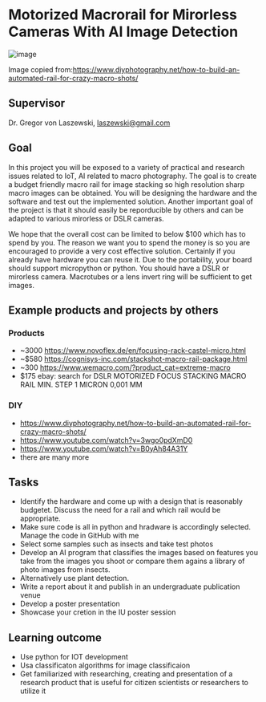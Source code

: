 # Motorized Macrorail for Mirorless Cameras With AI Image Detection

![image](https://user-images.githubusercontent.com/425045/207115017-fa5744d6-1aa1-4deb-a0c5-6b17a7738d09.png)

Image copied from:https://www.diyphotography.net/how-to-build-an-automated-rail-for-crazy-macro-shots/

## Supervisor

Dr. Gregor von Laszewski, laszewski@gmail.com

## Goal

In this project you will be exposed to a variety of practical and research issues related to IoT, 
AI related to macro photography. The goal is to create a budget friendly macro rail for image stacking so 
high resolution sharp macro images can be obtained. You will be designing the hardware and the software 
and test out the implemented solution. Another important goal of the project is that it should easily be reporducible 
by others and can be adapted to various mirorless or DSLR cameras.

We hope that the overall cost can be limited to below $100 which has to spend by you. The reason 
we want you to spend the money is so you are encouraged to provide a very cost effective solution.
Certainly if you already have hardware you can reuse it. Due to the portability, your board should 
support micropython or python. You should have a DSLR or mirorless camera. Macrotubes or a lens invert 
ring will be sufficient to get images. 

## Example products and projects by others

### Products

* ~3000 https://www.novoflex.de/en/focusing-rack-castel-micro.html
* ~$580 https://cognisys-inc.com/stackshot-macro-rail-package.html 
* ~300 https://www.wemacro.com/?product_cat=extreme-macro
* $175 ebay: search for DSLR MOTORIZED FOCUS STACKING MACRO RAIL MIN. STEP 1 MICRON 0,001 MM

### DIY

* https://www.diyphotography.net/how-to-build-an-automated-rail-for-crazy-macro-shots/
* https://www.youtube.com/watch?v=3wgo0pdXmD0
* https://www.youtube.com/watch?v=B0yAh84A31Y
* there are many more

## Tasks

* Identify the hardware and come up with a design that is reasonably budgetet. Discuss the need for a rail and which rail would be appropriate.
* Make sure code is all in python and hradware is accordingly selected. Manage the code in GitHub with me
* Select some samples such as insects and take test photos
* Develop an AI program that classifies the images based on features you take from the images you shoot or compare them agains a library of photo images from insects. 
* Alternatively use plant detection.
* Write a report about it and publish in an undergraduate publication venue
* Develop a poster presentation
* Showcase your cretion in the IU poster session

## Learning outcome

* Use python for IOT development
* Usa classificaton algorithms for image classificaion
* Get familiarized with researching, creating and presentation of a research product that is useful for citizen scientists or researchers to utilize it



